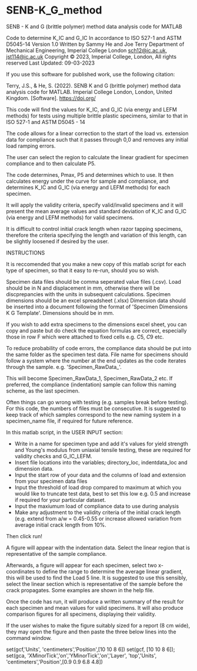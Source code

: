 # SENB-K_G_method
SENB - K and G (brittle polymer) method data analysis code for MATLAB

Code to determine K_IC and G_IC
In accordance to ISO 527-1 and ASTM D5045-14
Version 1.0
Written by Sammy He and Joe Terry
Department of Mechanical Engineering, Imperial College London
sch12@ic.ac.uk, jst114@ic.ac.uk
Copyright © 2023, Imperial College, London, All rights reserved
Last Updated: 09-03-2023


If you use this software for published work, use the following citation:

Terry, J.S., & He, S. (2022). SENB K and G (brittle polymer) method data analysis code for MATLAB.
Imperial College London, London, United Kingdom. [Software].  https://doi.org/


This code will find the values for K_IC, and G_IC (via energy and LEFM methods) for tests using multiple brittle plastic specimens, similar to that in ISO 527-1 and ASTM D5045 - 14

The code allows for a linear correction to the start of the load vs. extension data for compliance such that it passes through 0,0 and removes any initial load ramping errors.

The user can select the region to calculate the linear gradient for specimen compliance and to then calculate P5.

The code determines, Pmax, P5 and determines which to use. It then calculates energy under the curve for sample and compliance, and determines K_IC and G_IC (via energy and LEFM methods) for each specimen. 

It will apply the validity criteria, specify valid/invalid specimens and it will present the mean average values and standard deviation of K_IC and G_IC (via energy and LEFM methods) for valid specimens.

It is difficult to control initial crack length when razor tapping specimens, therefore the criteria specifying the length and variation of this length, can be slightly loosened if desired by the user.

INSTRUCTIONS

It is reccomended that you make a new copy of this matlab script for each type of specimen, so that it easy to re-run, should you so wish.

Specimen data files should be comma seperated value files (.csv). Load should be in N and displacement in mm, otherwise there will be discprepancies with the units in subsequent calculations. Specimen dimensions should be an excel spreadsheet (.xlsx) Dimension data should be inserted into a document following the format of 'Specimen Dimensions K G Template'. Dimensions should be in mm.

If you wish to add extra specimens to the dimensions excel sheet, you can copy and paste but do check the equation formulas are correct, especially those in row F which were attached to fixed cells e.g. $C$5, $C$9 etc.

To reduce probability of code errors, the compliance data should be put into the same folder as the specimen test data. File name for specimens should follow a system where the number at the end updates as the code iterates through the sample. e.g. 'Specimen_RawData_'. 

This will become Specimen_RawData_1, Specimen_RawData_2 etc. 
If preferred, the compliance (indentation) sample can follow this naming scheme, as the last specimen.

Often things can go wrong with testing (e.g. samples break before testing). For this code, the numbers of files must be consecutive. It is suggested to keep track of which samples correspond to the new naming system in a specimen_name file, if required for future reference.

In this matlab script, in the USER INPUT section:
- Write in a name for specimen type and add it's values for yield strength and Young's modulus from uniaxial tensile testing, these are required for validity checks and G_IC_LEFM.
- Insert file locations into the variables; directory_loc, indentdata_loc and dimension data.
- Input the start row of your data and the columns of load and extension from your specimen data files
- Input the threshold of load drop compared to maximum at which you would like to truncate test data, best to set this low e.g. 0.5 and increase if required for your particular dataset.
- Input the maxiumum load of compliance data to use during analysis
- Make any adjustment to the validity criteria of the initial crack length (e.g. extend from a/w = 0.45-0.55 or increase allowed variation from average initial crack length from 10%.

Then click run!

A figure will appear with the indentation data. Select the linear region that is representative of the sample compliance.

Afterwards, a figure will appear for each specimen, select two x-coordinates to define the range to determine the average linear gradient, this will be used to find the Load 5 line.
It is suggested to use this sensibly, select the linear section which is representative of the sample before the crack propagates. Some examples are shown in the help file.

Once the code has run, it will produce a written summary of the result for each specimen and mean values for valid specimens. It will also produce comparison figures for all specimens, displaying their validity.

If the user wishes to make the figure suitably sized for a report (8 cm wide), they may open the figure and then paste the three below lines into the command window.

set(gcf,'Units', 'centimeters','Position',[10 10 8 6])
set(gcf, [10 10 8 6]);
set(gca, 'XMinorTick','on','YMinorTick','on','Layer', 'top','Units', 'centimeters','Position',[0.9 0.9 6.8 4.8])
